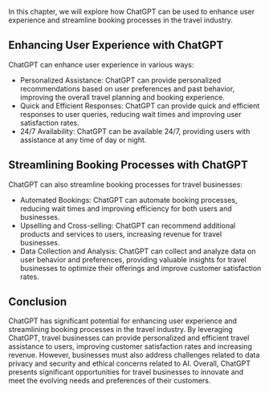 
In this chapter, we will explore how ChatGPT can be used to enhance user experience and streamline booking processes in the travel industry.

Enhancing User Experience with ChatGPT
--------------------------------------

ChatGPT can enhance user experience in various ways:

* Personalized Assistance: ChatGPT can provide personalized recommendations based on user preferences and past behavior, improving the overall travel planning and booking experience.
* Quick and Efficient Responses: ChatGPT can provide quick and efficient responses to user queries, reducing wait times and improving user satisfaction rates.
* 24/7 Availability: ChatGPT can be available 24/7, providing users with assistance at any time of day or night.

Streamlining Booking Processes with ChatGPT
-------------------------------------------

ChatGPT can also streamline booking processes for travel businesses:

* Automated Bookings: ChatGPT can automate booking processes, reducing wait times and improving efficiency for both users and businesses.
* Upselling and Cross-selling: ChatGPT can recommend additional products and services to users, increasing revenue for travel businesses.
* Data Collection and Analysis: ChatGPT can collect and analyze data on user behavior and preferences, providing valuable insights for travel businesses to optimize their offerings and improve customer satisfaction rates.

Conclusion
----------

ChatGPT has significant potential for enhancing user experience and streamlining booking processes in the travel industry. By leveraging ChatGPT, travel businesses can provide personalized and efficient travel assistance to users, improving customer satisfaction rates and increasing revenue. However, businesses must also address challenges related to data privacy and security and ethical concerns related to AI. Overall, ChatGPT presents significant opportunities for travel businesses to innovate and meet the evolving needs and preferences of their customers.
